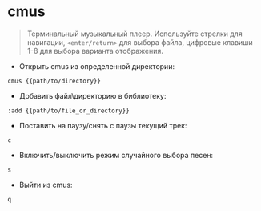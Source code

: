 # cmus

> Терминальный музыкальный плеер.
> Используйте стрелки для навигации, `<enter/return>` для выбора файла, цифровые клавиши 1-8 для выбора варианта отображения.

- Открыть cmus из определенной директории:

`cmus {{path/to/directory}}`

- Добавить файл\директорию в библиотеку:

`:add {{path/to/file_or_directory}}`

- Поставить на паузу/снять с паузы текущий трек:

`c`

- Включить/выключить режим случайного выбора песен:

`s`

- Выйти из cmus:

`q`
